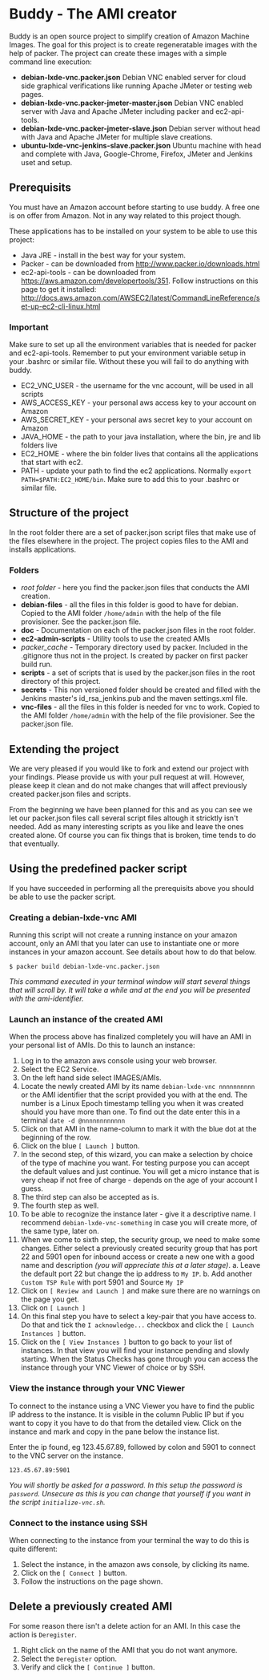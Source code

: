 




# Buddy - The AMI creator

Buddy is an open source project to simplify creation of Amazon Machine Images.
The goal for this project is to create regeneratable images with the help of packer.
The project can create these images with a simple command line execution:

* __debian-lxde-vnc.packer.json__ Debian VNC enabled server for cloud side graphical verifications like running Apache JMeter or testing web pages.
* __debian-lxde-vnc.packer-jmeter-master.json__ Debian VNC enabled server with Java and Apache JMeter including packer and ec2-api-tools.
* __debian-lxde-vnc.packer-jmeter-slave.json__ Debian server without head with Java and Apache JMeter for multiple slave creations.
* __ubuntu-lxde-vnc-jenkins-slave.packer.json__ Ubuntu machine with head and complete with Java, Google-Chrome, Firefox, JMeter and Jenkins uset and setup.




## Prerequisits

You must have an Amazon account before starting to use buddy. A free one is on offer from Amazon. Not in any way related to this project though.

These applications has to be installed on your system to be able to use this project:

* Java JRE - install in the best way for your system.
* Packer - can be downloaded from http://www.packer.io/downloads.html
* ec2-api-tools - can be downloaded from https://aws.amazon.com/developertools/351. Follow instructions on this page to get it installed: http://docs.aws.amazon.com/AWSEC2/latest/CommandLineReference/set-up-ec2-cli-linux.html



### Important

Make sure to set up all the environment variables that is needed for packer and ec2-api-tools.
Remember to put your environment variable setup in your .bashrc or similar file.
Without these you will fail to do anything with buddy.

* EC2_VNC_USER - the username for the vnc account, will be used in all scripts
* AWS_ACCESS_KEY - your personal aws access key to your account on Amazon
* AWS_SECRET_KEY - your personal aws secret key to your account on Amazon
* JAVA_HOME - the path to your java installation, where the bin, jre and lib folders live
* EC2_HOME - where the bin folder lives that contains all the applications that start with ec2.
* PATH - update your path to find the ec2 applications. Normally `export PATH=$PATH:EC2_HOME/bin`. Make sure to add this to your .bashrc or similar file.




## Structure of the project

In the root folder there are a set of packer.json script files that make use of the files elsewhere in the project.
The project copies files to the AMI and installs applications.



### Folders

* _root folder_ - here you find the packer.json files that conducts the AMI creation.
* __debian-files__ - all the files in this folder is good to have for debian. Copied to the AMI folder `/home/admin` with the help of the file provisioner. See the packer.json file.
* __doc__ - Documentation on each of the packer.json files in the root folder.
* __ec2-admin-scripts__ - Utility tools to use the created AMIs
* _packer_cache_ - Temporary directory used by packer. Included in the .gitignore thus not in the project. Is created by packer on first packer build run.
* __scripts__ - a set of scripts that is used by the packer.json files in the root directory of this project.
* __secrets__ - This non versioned folder should be created and filled with the Jenkins master's id_rsa_jenkins.pub and the maven settings.xml file.
* __vnc-files__ - all the files in this folder is needed for vnc to work. Copied to the AMI folder `/home/admin` with the help of the file provisioner. See the packer.json file.




## Extending the project

We are very pleased if you would like to fork and extend our project with your findings.
Please provide us with your pull request at will.
However, please keep it clean and do not make changes that will affect previously created packer.json files and scripts.

From the beginning we have been planned for this and as you can see we let our packer.json files call several script files altough it stricktly isn't needed. Add as many interesting scripts as you like and leave the ones created alone. Of course you can fix things that is broken, time tends to do that eventually.




## Using the predefined packer script

If you have succeeded in performing all the prerequisits above you should be able to use the packer script.



### Creating a debian-lxde-vnc AMI

Running this script will not create a running instance on your amazon account, only an AMI that you later can use to instantiate one or more instances in your amazon account.
See details about how to do that below.

	$ packer build debian-lxde-vnc.packer.json

_This command executed in your terminal window will start several things that will scroll by. It will take a while and at the end you will be presented with the ami-identifier._



### Launch an instance of the created AMI

When the process above has finalized completely you will have an AMI in your personal list of AMIs.
Do this to launch an instance:

1. Log in to the amazon aws console using your web browser.
2. Select the EC2 Service.
3. On the left hand side select IMAGES/AMIs.
4. Locate the newly created AMI by its name `debian-lxde-vnc nnnnnnnnnn` or the AMI identifier that the script provided you with at the end. The number is a Linux Epoch timestamp telling you when it was created should you have more than one. To find out the date enter this in a terminal `date -d @nnnnnnnnnnnn`
5. Click on that AMI in the name-column to mark it with the blue dot at the beginning of the row.
6. Click on the blue `[ Launch ]` button.
7. In the second step, of this wizard, you can make a selection by choice of the type of machine you want. For testing purpose you can accept the default values and just continue. You will get a micro instance that is very cheap if not free of charge - depends on the age of your account I guess.
8. The third step can also be accepted as is.
9. The fourth step as well.
10. To be able to recognize the instance later - give it a descriptive name. I recommend `debian-lxde-vnc-something` in case you will create more, of the same type, later on.
11. When we come to sixth step, the security group, we need to make some changes. Either select a previously created security group that has port 22 and 5901 open for inbound access or create a new one with a good name and description _(you will appreciate this at a later stage)_. 
	a. Leave the default port 22 but change the ip address to `My IP`.
	b. Add another `Custom TSP Rule` with port 5901 and Source `My IP`
12. Click on `[ Review and Launch ]` and make sure there are no warnings on the page you get.
13. Click on `[ Launch ]`
14. On this final step you have to select a key-pair that you have access to. Do that and tick the `I acknowledge...` checkbox and click the `[ Launch Instances ]` button.
15. Click on the `[ View Instances ]` button to go back to your list of instances. In that view you will find your instance pending and slowly starting. When the Status Checks has gone through you can access the instance through your VNC Viewer of choice or by SSH.



### View the instance through your VNC Viewer

To connect to the instance using a VNC Viewer you have to find the public IP address to the instance. 
It is visible in the column Public IP but if you want to copy it you have to do that from the detailed view.
Click on the instance and mark and copy in the pane below the instance list.

Enter the ip found, eg 123.45.67.89, followed by colon and 5901 to connect to the VNC server on the instance.

	123.45.67.89:5901

_You will shortly be asked for a password. In this setup the password is `password`. Unsecure as this is you can change that yourself if you want in the script `initialize-vnc.sh`._



### Connect to the instance using SSH

When connecting to the instance from your terminal the way to do this is quite different:

1. Select the instance, in the amazon aws console, by clicking its name.
2. Click on the `[ Connect ]` button.
3. Follow the instructions on the page shown.




## Delete a previously created AMI

For some reason there isn't a delete action for an AMI.
In this case the action is `Deregister`.

1. Right click on the name of the AMI that you do not want anymore.
2. Select the `Deregister` option.
3. Verify and click the `[ Continue ]` button.


